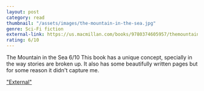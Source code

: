 ```yaml
---
layout: post
category: read
thumbnail: "/assets/images/the-mountain-in-the-sea.jpg"
genre: Sci-Fi fiction
external-link: https://us.macmillan.com/books/9780374605957/themountaininthesea
rating: 6/10
---
```

The Mountain in the Sea
6/10
This book has a unique concept, specially in the way stories are broken up. It also has some beautifully written pages but for some reason it didn't capture me.

["External"](https://us.macmillan.com/books/9780374605957/themountaininthesea)